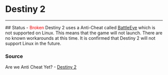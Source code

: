# Destiny 2
---
## Status - <span style="color:red">Broken</span>
Destiny 2 uses a Anti-Cheat called [BattleEye](https://www.battleye.com/) which is not supported on Linux. This means that the game will not launch. There are no known workarounds at this time. It is confirmed that Destiny 2 will not support Linux in the future.

### Source
Are we Anti Cheat Yet? - [Destiny 2](https://areweanticheatyet.com/game/destin-2)